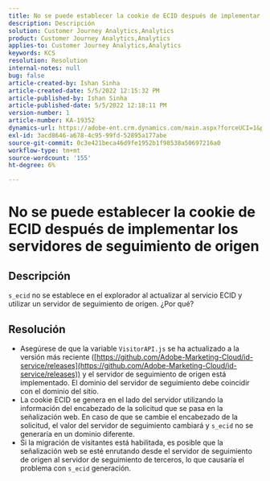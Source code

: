 ```yaml
---
title: No se puede establecer la cookie de ECID después de implementar los servidores de seguimiento de origen
description: Descripción
solution: Customer Journey Analytics,Analytics
product: Customer Journey Analytics,Analytics
applies-to: Customer Journey Analytics,Analytics
keywords: KCS
resolution: Resolution
internal-notes: null
bug: false
article-created-by: Ishan Sinha
article-created-date: 5/5/2022 12:15:32 PM
article-published-by: Ishan Sinha
article-published-date: 5/5/2022 12:18:11 PM
version-number: 1
article-number: KA-19352
dynamics-url: https://adobe-ent.crm.dynamics.com/main.aspx?forceUCI=1&pagetype=entityrecord&etn=knowledgearticle&id=6441c40a-6dcc-ec11-a7b5-6045bd00db25
exl-id: 3acd8646-a678-4c95-99fd-52895a177abe
source-git-commit: 0c3e421beca46d9fe1952b1f98538a50697216a0
workflow-type: tm+mt
source-wordcount: '155'
ht-degree: 6%

---
```


# No se puede establecer la cookie de ECID después de implementar los servidores de seguimiento de origen

## Descripción

`s_ecid` no se establece en el explorador al actualizar al servicio ECID y utilizar un servidor de seguimiento de origen. ¿Por qué?

## Resolución


- Asegúrese de que la variable `VisitorAPI.js` se ha actualizado a la versión más reciente ([https://github.com/Adobe-Marketing-Cloud/id-service/releases](https://github.com/Adobe-Marketing-Cloud/id-service/releases)) y el servidor de seguimiento de origen está implementado. El dominio del servidor de seguimiento debe coincidir con el dominio del sitio.
- La cookie ECID se genera en el lado del servidor utilizando la información del encabezado de la solicitud que se pasa en la señalización web. En caso de que se cambie el encabezado de la solicitud, el valor del servidor de seguimiento cambiará y `s_ecid` no se generaría en un dominio diferente.
- Si la migración de visitantes está habilitada, es posible que la señalización web se esté enrutando desde el servidor de seguimiento de origen al servidor de seguimiento de terceros, lo que causaría el problema con `s_ecid` generación.
